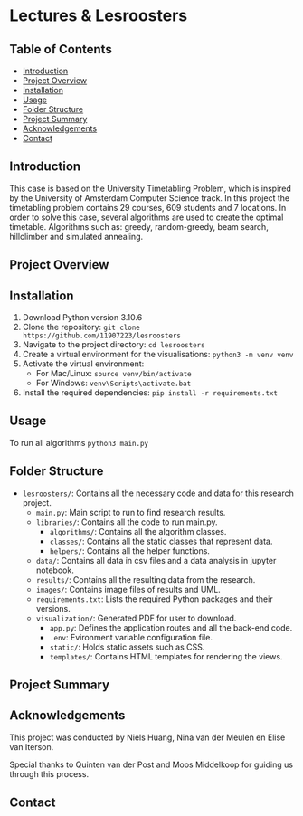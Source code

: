 # Lectures & Lesroosters

## Table of Contents

* [Introduction](#introduction)
* [Project Overview](#project-overview)
* [Installation](#installation)
* [Usage](#usage)
* [Folder Structure](#project-structure)
* [Project Summary](#project-summary)
* [Acknowledgements](#acknowledgements)
* [Contact](#contact)

## Introduction
This case is based on the University Timetabling Problem, which is inspired by the University of Amsterdam Computer Science track. In this project the timetabling problem contains 29 courses, 609 students and 7 locations. In order to solve this case, several algorithms are used to create the optimal timetable. Algorithms such as: greedy, random-greedy, beam search, hillclimber and simulated annealing.

## Project Overview

## Installation

1. Download Python version 3.10.6
2. Clone the repository: `git clone https://github.com/11907223/lesroosters`
3. Navigate to the project directory: `cd lesroosters`
4. Create a virtual environment for the visualisations: `python3 -m venv venv`
5. Activate the virtual environment:
   - For Mac/Linux: `source venv/bin/activate`
   - For Windows: `venv\Scripts\activate.bat`
6. Install the required dependencies: `pip install -r requirements.txt`

## Usage

To run all algorithms
`python3 main.py`


## Folder Structure

- `lesroosters/`: Contains all the necessary code and data for this research project.
    - `main.py`: Main script to run to find research results.
    - `libraries/`: Contains all the code to run main.py.
        - `algorithms/`: Contains all the algorithm classes.
        - `classes/`: Contains all the static classes that represent data.
        - `helpers/`: Contains all the helper functions.
    - `data/`: Contains all data in csv files and a data analysis in jupyter notebook.
    - `results/`: Contains all the resulting data from the research.
    - `images/`: Contains image files of results and UML.
    - `requirements.txt`: Lists the required Python packages and their versions.
    - `visualization/`: Generated PDF for user to download.
        - `app.py`: Defines the application routes and all the back-end code.
        - `.env`: Evironment variable configuration file.
        - `static/`: Holds static assets such as CSS.
        - `templates/`: Contains HTML templates for rendering the views.


## Project Summary

## Acknowledgements
This project was conducted by Niels Huang, Nina van der Meulen en Elise van Iterson.

Special thanks to Quinten van der Post and Moos Middelkoop for guiding us through this process.

## Contact


